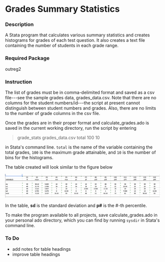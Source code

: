 # Grades Summary Statistics

### Description

A Stata program that calculates various summary statistics and creates histograms for grades of each test question. It also creates a text file containing the number of students in each grade range.

### Required Package

outreg2

### Instruction

The list of grades must be in comma-delimited format and saved as a csv file---see the sample grades data, grades_data.csv. Note that there are no columns for the student numbers/id---the script at present cannot distinguish between student numbers and grades. Also, there are no limits to the number of grade columns in the csv file.

Once the grades are in their proper format and calculate_grades.ado is saved in the current working directory, run the script by entering

> grade_stats grades_data.csv total 100 10

in Stata's command line. `total` is the name of the variable containing the total grades, `100` is the maximum grade attainable, and `10` is the number of bins for the histograms.

The table created will look similar to the figure below

![alt text][table]

In the table, **sd** is the standard deviation and **p#** is the #-th percentile.

To make the program available to all projects, save calculate_grades.ado in your personal ado directory, which you can find by running `sysdir` in Stata's command line.

### To Do
- add notes for table headings
- improve table headings

[table]: https://github.com/palpen/grades_sum_stats/blob/master/sample_table.png
